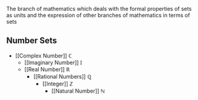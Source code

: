The branch of mathematics which deals with the formal properties of sets as units and the expression of other branches of mathematics in terms of sets

## Number Sets

- [[Complex Number]] $\mathbb{C}$
  - [[Imaginary Number]] $\mathbb{I}$
  - [[Real Number]] $\mathbb{R}$
    - [[Rational Numbers]] $\mathbb{Q}$
      - [[Integer]] $\mathbb{Z}$
        - [[Natural Number]] $\mathbb{N}$

